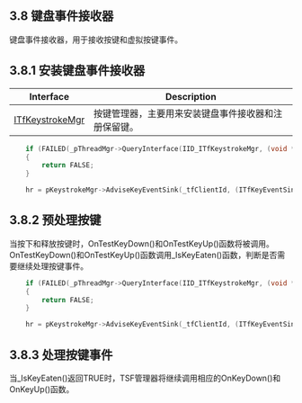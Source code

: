 ## 3.8 键盘事件接收器

键盘事件接收器，用于接收按键和虚拟按键事件。

## 3.8.1 安装键盘事件接收器

Interface				|Description
-|-
[ITfKeystrokeMgr][1]	|按键管理器，主要用来安装键盘事件接收器和注册保留键。

[1]: https://github.com/ChineseInputMethod/Interface/blob/master/TSFmanager/ITfKeystrokeMgr.md

```C++
    if (FAILED(_pThreadMgr->QueryInterface(IID_ITfKeystrokeMgr, (void **)&pKeystrokeMgr)))
    {
        return FALSE;
    }

    hr = pKeystrokeMgr->AdviseKeyEventSink(_tfClientId, (ITfKeyEventSink *)this, TRUE);
```

## 3.8.2 预处理按键

当按下和释放按键时，OnTestKeyDown()和OnTestKeyUp()函数将被调用。
OnTestKeyDown()和OnTestKeyUp()函数调用_IsKeyEaten()函数，判断是否需要继续处理按键事件。


```C++
    if (FAILED(_pThreadMgr->QueryInterface(IID_ITfKeystrokeMgr, (void **)&pKeystrokeMgr)))
    {
        return FALSE;
    }

    hr = pKeystrokeMgr->AdviseKeyEventSink(_tfClientId, (ITfKeyEventSink *)this, TRUE);
```

## 3.8.3 处理按键事件

当_IsKeyEaten()返回TRUE时，TSF管理器将继续调用相应的OnKeyDown()和OnKeyUp()函数。